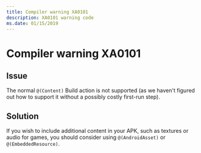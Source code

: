 ```yaml
---
title: Compiler warning XA0101
description: XA0101 warning code
ms.date: 01/15/2019
---
```

# Compiler warning XA0101

## Issue

The normal `@(Content)` Build action is not supported (as we haven't figured
out how to support it without a possibly costly first-run step).

## Solution

If you wish to include additional content in your APK, such as textures
or audio for games, you should consider using `@(AndroidAsset)` or
`@(EmbeddedResource)`.
